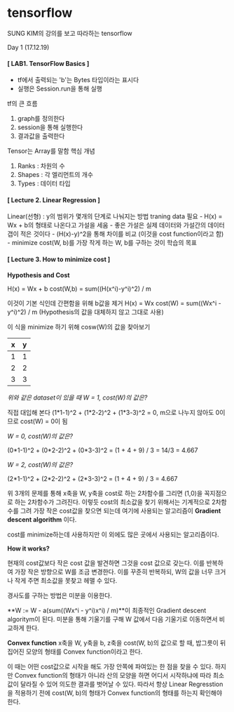 # tensorflow
SUNG KIM의 강의를 보고 따라하는 tensorflow

Day 1 (17.12.19)

#### [ LAB1. TensorFlow Basics ]
- tf에서 출력되는 'b'는 Bytes 타입이라는 표시다
- 실행은 Session.run을 통해 실행

tf의 큰 흐름
1. graph를 정의한다
2. session을 통해 실행한다
3. 결과값을 출력한다

Tensor는 Array를 말함
핵심 개념
1. Ranks : 차원의 수
2. Shapes : 각 엘리먼트의 개수 
3. Types : 데이터 타입

#### [ Lecture 2. Linear Regression ]
Linear(선형) : y의 범위가 몇개의 단계로 나눠지는 방법 traning data 필요
	- H(x) = Wx + b의 형태로 나온다고 가설을 세움
	- 좋은 가설은 실제 데이터와 가설간의 데이터 갭이 적은 것이다
	- (H(x)-y)^2을 통해 차이를 비교  (이것을 cost function이라고 함)
	- minimize cost(W, b)를 가장 작게 하는 W, b를 구하는 것이 학습의 목표

#### [ Lecture 3. How to minimize cost ]
**Hypothesis and Cost**

H(x) = Wx + b
cost(W,b) = sum((H(x^i)-y^i)^2) / m

이것이 기본 식인데 간편함을 위해 b값을 제거
H(x) = Wx
cost(W) = sum((Wx^i - y^i)^2) / m (Hypothesis의 값을 대체하지 않고 그대로 사용)

이 식을 minimize 하기 위해 cosw(W)의 값을 찾아보기

 x | y 
---|---
 1 | 1 
 2 | 2 
 3 | 3 

*위와 같은 dataset이 있을 때 W = 1, cost(W)의 값은?*

직접 대입해 본다
(1\*1-1)^2 + (1\*2-2)^2 + (1\*3-3)^2 = 0,  m으로 나누지 않아도 0이므로 cost(W) = 0이 됨

*W = 0, cost(W)의 값은?*

(0\*1-1)^2 + (0\*2-2)^2 + (0\*3-3)^2 = (1 + 4 + 9) / 3 = 14/3 = 4.667

*W = 2, cost(W)의 값은?*

(2\*1-1)^2 + (2\*2-2)^2 + (2\*3-3)^2 = (1 + 4 + 9) / 3 = 4.667

위 3개의 문제를 통해 x축을 W, y축을 cost로 하는 2차함수를 그리면 (1,0)을 꼭지점으로 하는 2차함수가 그려진다. 이렇듯 cost의 최소값을 찾기 위해서는 기계적으로 2차함수를 그려 가장 작은 cost값을 찾으면 되는데 여기에 사용되는 알고리즘이 **Gradient descent algorithm** 이다.

cost를 minimize하는데 사용하지만 이 외에도 많은 곳에서 사용되는 알고리즘이다.

**How it works?**

현재의 cost값보다 작은 cost 값을 발견하면 그것을 cost 값으로 갖는다. 이를 반복하여 가장 작은 방향으로 W를 조금 변경한다. 이를 꾸준히 반복하되, W의 값을 너무 크거나 작게 주면 최소값을 못찾고 헤맬 수 있다.

경사도를 구하는 방법은 미분을 이용한다.

**W := W - a(sum((Wx^i - y^i)x^i) / m)**이 최종적인 Gradient descent algoritym이 된다. 미분을 통해 기울기를 구해 W 값에서 다음 기울기로 이동하면서 비교하게 한다.

**Convex function**
x축을 W, y축을 b, z축을 cost(W, b)의 값으로 할 때, 밥그릇이 뒤집어진 모양의 형태를 Convex function이라고 한다.

이 때는 어떤 cost값으로 시작을 해도 가장 안쪽에 파여있는 한 점을 찾을 수 있다. 하지만 Convex function의 형태가 아니라 산의 모양을 하면 어디서 시작하냐에 따라 최소값이 달라질 수 있어 의도한 결과를 벗어날 수 있다. 따라서 항상 Linear Regresstion을 적용하기 전에 cost(W, b)의 형태가 Convex function의 형태를 하는지 확인해야 한다.